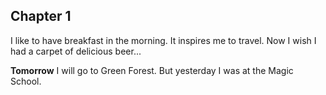 ## Chapter 1

I like to have breakfast in the morning.
It inspires me to travel. Now I wish I had a carpet of delicious beer...

**Tomorrow** I will go to Green Forest. But yesterday I was at the Magic School.